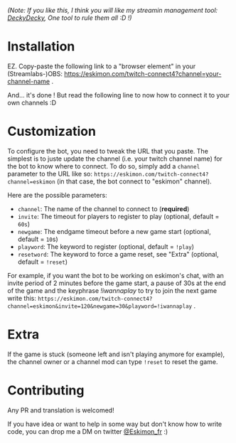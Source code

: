 *(Note: If you like this, I think you will like my streamin management tool: [DeckyDecky](https://deckydecky.com), One tool to rule them all :D !)*

# Installation

EZ. Copy-paste the following link to a "browser element" in your (Streamlabs-)OBS: <https://eskimon.com/twitch-connect4?channel=your-channel-name> .

And... it's done ! But read the following line to now how to connect it to your own channels :D

# Customization

To configure the bot, you need to tweak the URL that you paste. The simplest is to juste update the channel (i.e. your twitch channel name) for the bot to know where to connect.
To do so, simply add a `channel` parameter to the URL like so: `https://eskimon.com/twitch-connect4?channel=eskimon` (in that case, the bot connect to "eskimon" channel).

Here are the possible parameters:
- `channel`: The name of the channel to connect to (**required**)
- `invite`: The timeout for players to register to play (optional, default = `60s`)
- `newgame`: The endgame timeout before a new game start (optional, default = `10`s)
- `playword`: The keyword to register (optional, default = `!play`)
- `resetword`: The keyword to force a game reset, see "Extra" (optional, default = `!reset`)

For example, if you want the bot to be working on eskimon's chat, with an invite period of 2 minutes before the game start, a pause of 30s at the end of the game and the keyphrase *!iwannaplay* to try to join the next game write this: `https://eskimon.com/twitch-connect4?channel=eskimon&invite=120&newgame=30&playword=!iwannaplay` .

# Extra

If the game is stuck (someone left and isn't playing anymore for example), the channel owner or a channel mod can type `!reset` to reset the game.

# Contributing

Any PR and translation is welcomed!

If you have idea or want to help in some way but don't know how to write code, you can drop me a DM on twitter [@Eskimon_fr](https://twitter.com/Eskimon_fr) :)
